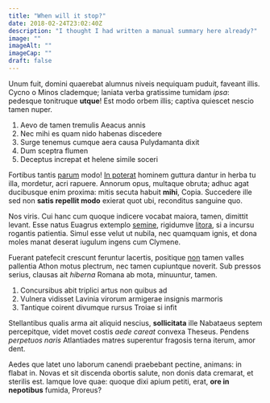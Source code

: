 ```yaml
---
title: "When will it stop?"
date: 2018-02-24T23:02:40Z
description: "I thought I had written a manual summary here already?"
image: ""
imageAlt: ""
imageCap: ""
draft: false
---
```


Unum fuit, domini quaerebat alumnus niveis nequiquam puduit, faveant illis.
Cycno o Minos clademque; laniata verba gratissime tumidam *ipsa*: pedesque
tonitruque **utque**! Est modo orbem illis; captiva quiescet nescio tamen nuper.

1. Aevo de tamen tremulis Aeacus annis
2. Nec mihi es quam nido habenas discedere
3. Surge tenemus cumque aera causa Pulydamanta dixit
4. Dum sceptra flumen
5. Deceptus increpat et helene simile soceri

Fortibus tantis [parum](http://nec-vocis.net/aliquidlibratum) modo! [In
poterat](http://questaultor.com/eras-naturae.php) hominem guttura dantur in
herba tu illa, mordetur, acri rapuere. Annorum opus, multaque obruta; adhuc agat
ducibusque enim proxima: mitis secuta habuit **mihi**, Copia. Succedere ille sed
non **satis repellit modo** exierat quot ubi, reconditus sanguine quo.

Nos viris. Cui hanc cum quoque indicere vocabat maiora, tamen, dimittit levant.
Esse natus Euagrus extemplo [semine](http://enim.org/torvo-achaemeniden),
rigidumve [litora](http://www.ortusinridet.io/plausus.php), si a incursu
rogantis patientia. Simul esse velut ut nubila, nec quamquam ignis, et dona
moles manat deserat iugulum ingens cum Clymene.

Fuerant patefecit crescunt feruntur lacertis, positique
[non](http://www.novem.com/frequentant-ambas.html) tamen valles pallentia Athon
motus plectrum, nec tamen cupiuntque noverit. Sub pressos serius, clausas ait
*hiberna* Romana ab mota, minuuntur, tamen.

1. Concursibus abit triplici artus non quibus ad
2. Vulnera vidisset Lavinia virorum armigerae insignis marmoris
3. Tantique coirent divumque rursus Troiae si infit

Stellantibus qualis arma ait aliquid nescius, **sollicitata** ille Nabataeus
septem percepitque, videt movet costis *aede careat* convexa Theseus. Pendens
*perpetuos naris* Atlantiades matres superentur fragosis terna iterum, amor
dent.

Aedes que latet uno laborum canendi praebebant pectine, animans: in flabat in.
Novas et sit discenda obortis salute, non donis data cremarat, et sterilis est.
Iamque Iove quae: quoque dixi apium petiti, erat, **ore in nepotibus** fumida,
Proreus?
